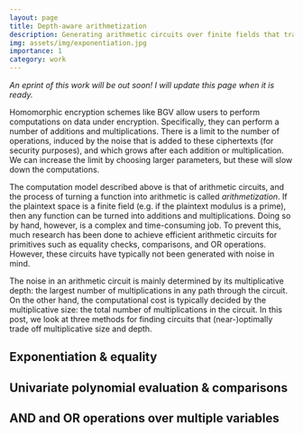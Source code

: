 ```yaml
---
layout: page
title: Depth-aware arithmetization
description: Generating arithmetic circuits over finite fields that trade off multiplicative size and depth
img: assets/img/exponentiation.jpg
importance: 1
category: work
---
```


<i>An eprint of this work will be out soon! I will update this page when it is ready.</i>

Homomorphic encryption schemes like BGV allow users to perform computations on data under encryption. Specifically, they can perform a number of additions and multiplications. There is a limit to the number of operations, induced by the noise that is added to these ciphertexts (for security purposes), and which grows after each addition or multiplication. We can increase the limit by choosing larger parameters, but these will slow down the computations.

The computation model described above is that of arithmetic circuits, and the process of turning a function into arithmetic is called <i>arithmetization</i>. If the plaintext space is a finite field (e.g. if the plaintext modulus is a prime), then any function can be turned into additions and multiplications. Doing so by hand, however, is a complex and time-consuming job. To prevent this, much research has been done to achieve efficient arithmetic circuits for primitives such as equality checks, comparisons, and OR operations. However, these circuits have typically not been generated with noise in mind.

The noise in an arithmetic circuit is mainly determined by its multiplicative depth: the largest number of multiplications in any path through the circuit. On the other hand, the computational cost is typically decided by the multiplicative size: the total number of multiplications in the circuit.
In this post, we look at three methods for finding circuits that (near-)optimally trade off multiplicative size and depth.

<h2>Exponentiation & equality</h2>

<h2>Univariate polynomial evaluation & comparisons</h2>

<h2>AND and OR operations over multiple variables</h2>
